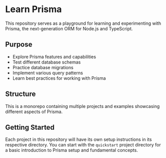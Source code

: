 # Learn Prisma

This repository serves as a playground for learning and experimenting with Prisma, the next-generation ORM for Node.js and TypeScript.

## Purpose

- Explore Prisma features and capabilities
- Test different database schemas
- Practice database migrations
- Implement various query patterns
- Learn best practices for working with Prisma

## Structure

This is a monorepo containing multiple projects and examples showcasing different aspects of Prisma.

## Getting Started

Each project in this repository will have its own setup instructions in its respective directory.
You can start with the `quickstart` project directory for a basic introduction to Prisma setup and fundamental concepts.
